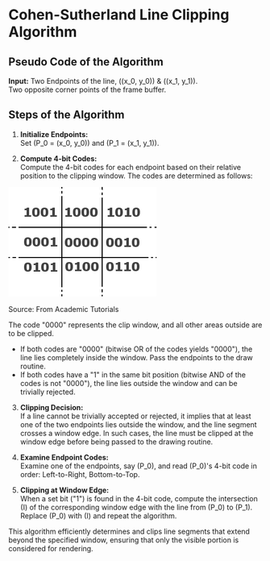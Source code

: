 # Cohen-Sutherland Line Clipping Algorithm

## Pseudo Code of the Algorithm

**Input:** Two Endpoints of the line, \((x_0, y_0)\) & \((x_1, y_1)\).  
Two opposite corner points of the frame buffer.

## Steps of the Algorithm

1. **Initialize Endpoints:**  
   Set \(P_0 = (x_0, y_0)\) and \(P_1 = (x_1, y_1)\).

2. **Compute 4-bit Codes:**  
   Compute the 4-bit codes for each endpoint based on their relative position to the clipping window. The codes are determined as follows:

  <img  src="images/code-block.png">

   Source: From Academic Tutorials

   The code "0000" represents the clip window, and all other areas outside are to be clipped.

   - If both codes are "0000" (bitwise OR of the codes yields "0000"), the line lies completely inside the window. Pass the endpoints to the draw routine.
   - If both codes have a "1" in the same bit position (bitwise AND of the codes is not "0000"), the line lies outside the window and can be trivially rejected.

3. **Clipping Decision:**  
   If a line cannot be trivially accepted or rejected, it implies that at least one of the two endpoints lies outside the window, and the line segment crosses a window edge. In such cases, the line must be clipped at the window edge before being passed to the drawing routine.

4. **Examine Endpoint Codes:**  
   Examine one of the endpoints, say \(P_0\), and read \(P_0\)'s 4-bit code in order: Left-to-Right, Bottom-to-Top.

5. **Clipping at Window Edge:**  
   When a set bit ("1") is found in the 4-bit code, compute the intersection \(I\) of the corresponding window edge with the line from \(P_0\) to \(P_1\). Replace \(P_0\) with \(I\) and repeat the algorithm.

This algorithm efficiently determines and clips line segments that extend beyond the specified window, ensuring that only the visible portion is considered for rendering.